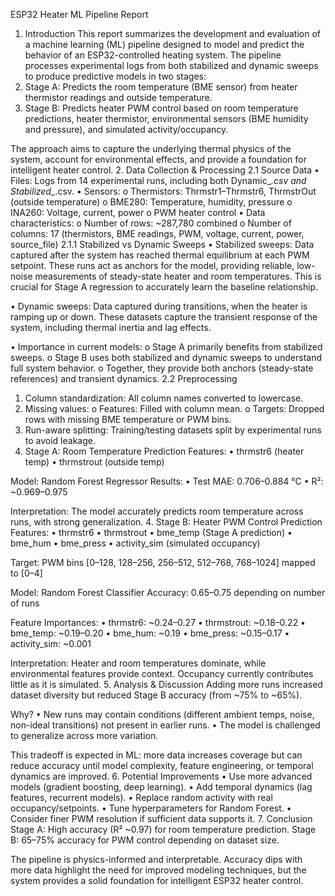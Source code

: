 ESP32 Heater ML Pipeline Report
1. Introduction
This report summarizes the development and evaluation of a machine learning (ML) pipeline designed to model and predict the behavior of an ESP32-controlled heating system. The pipeline processes experimental logs from both stabilized and dynamic sweeps to produce predictive models in two stages:
1. Stage A: Predicts the room temperature (BME sensor) from heater thermistor readings and outside temperature.
2. Stage B: Predicts heater PWM control based on room temperature predictions, heater thermistor, environmental sensors (BME humidity and pressure), and simulated activity/occupancy.

The approach aims to capture the underlying thermal physics of the system, account for environmental effects, and provide a foundation for intelligent heater control.
2. Data Collection & Processing
2.1 Source Data
• Files: Logs from 14 experimental runs, including both Dynamic_*.csv and Stabilized_*.csv.
• Sensors:
  o Thermistors: Thrmstr1–Thrmstr6, ThrmstrOut (outside temperature)
  o BME280: Temperature, humidity, pressure
  o INA260: Voltage, current, power
  o PWM heater control
• Data characteristics:
  o Number of rows: ~287,780 combined
  o Number of columns: 17 (thermistors, BME readings, PWM, voltage, current, power, source_file)
2.1.1 Stabilized vs Dynamic Sweeps
• Stabilized sweeps: Data captured after the system has reached thermal equilibrium at each PWM setpoint. These runs act as anchors for the model, providing reliable, low-noise measurements of steady-state heater and room temperatures. This is crucial for Stage A regression to accurately learn the baseline relationship.

• Dynamic sweeps: Data captured during transitions, when the heater is ramping up or down. These datasets capture the transient response of the system, including thermal inertia and lag effects.

• Importance in current models:
  o Stage A primarily benefits from stabilized sweeps.
  o Stage B uses both stabilized and dynamic sweeps to understand full system behavior.
  o Together, they provide both anchors (steady-state references) and transient dynamics.
2.2 Preprocessing
1. Column standardization: All column names converted to lowercase.
2. Missing values:
   o Features: Filled with column mean.
   o Targets: Dropped rows with missing BME temperature or PWM bins.
3. Run-aware splitting: Training/testing datasets split by experimental runs to avoid leakage.
3. Stage A: Room Temperature Prediction
Features:
• thrmstr6 (heater temp)
• thrmstrout (outside temp)

Model: Random Forest Regressor
Results:
• Test MAE: 0.706–0.884 °C
• R²: ~0.969–0.975

Interpretation: The model accurately predicts room temperature across runs, with strong generalization.
4. Stage B: Heater PWM Control Prediction
Features:
• thrmstr6
• thrmstrout
• bme_temp (Stage A prediction)
• bme_hum
• bme_press
• activity_sim (simulated occupancy)

Target: PWM bins [0–128, 128–256, 256–512, 512–768, 768–1024] mapped to [0–4]

Model: Random Forest Classifier
Accuracy: 0.65–0.75 depending on number of runs

Feature Importances:
• thrmstr6: ~0.24–0.27
• thrmstrout: ~0.18–0.22
• bme_temp: ~0.19–0.20
• bme_hum: ~0.19
• bme_press: ~0.15–0.17
• activity_sim: ~0.001

Interpretation: Heater and room temperatures dominate, while environmental features provide context. Occupancy currently contributes little as it is simulated.
5. Analysis & Discussion
Adding more runs increased dataset diversity but reduced Stage B accuracy (from ~75% to ~65%).

Why?
• New runs may contain conditions (different ambient temps, noise, non-ideal transitions) not present in earlier runs.
• The model is challenged to generalize across more variation.

This tradeoff is expected in ML: more data increases coverage but can reduce accuracy until model complexity, feature engineering, or temporal dynamics are improved.
6. Potential Improvements
• Use more advanced models (gradient boosting, deep learning).
• Add temporal dynamics (lag features, recurrent models).
• Replace random activity with real occupancy/setpoints.
• Tune hyperparameters for Random Forest.
• Consider finer PWM resolution if sufficient data supports it.
7. Conclusion
Stage A: High accuracy (R² ~0.97) for room temperature prediction.
Stage B: 65–75% accuracy for PWM control depending on dataset size.

The pipeline is physics-informed and interpretable. Accuracy dips with more data highlight the need for improved modeling techniques, but the system provides a solid foundation for intelligent ESP32 heater control.
